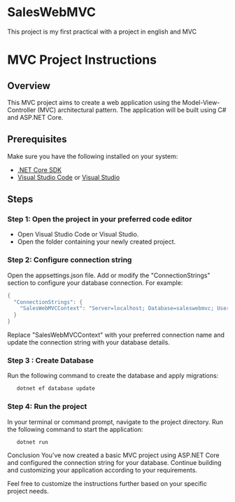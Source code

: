 # SalesWebMVC
This project is my first practical with a project in english and MVC

# MVC Project Instructions

## Overview
This MVC project aims to create a web application using the Model-View-Controller (MVC) architectural pattern. The application will be built using C# and ASP.NET Core.

## Prerequisites
Make sure you have the following installed on your system:
- [.NET Core SDK](https://dotnet.microsoft.com/download)
- [Visual Studio Code](https://code.visualstudio.com/) or [Visual Studio](https://visualstudio.microsoft.com/)

## Steps

### Step 1: Open the project in your preferred code editor
 - Open Visual Studio Code or Visual Studio.
 - Open the folder containing your newly created project.

### Step 2: Configure connection string
Open the appsettings.json file.
Add or modify the "ConnectionStrings" section to configure your database connection. For example:

```csharp
{
  "ConnectionStrings": {
    "SalesWebMVCContext": "Server=localhost; Database=saleswebmvc; UserId=root; Password=saleswebmvcpass;"
  }
}
```

Replace "SalesWebMVCContext" with your preferred connection name and update the connection string with your database details.

### Step 3 : Create Database
Run the following command to create the database and apply migrations:

```bash
   dotnet ef database update
```

### Step 4: Run the project
In your terminal or command prompt, navigate to the project directory.
Run the following command to start the application:

```bash
   dotnet run
```

Conclusion
You've now created a basic MVC project using ASP.NET Core and configured the connection string for your database. Continue building and customizing your application according to your requirements.

Feel free to customize the instructions further based on your specific project needs.





